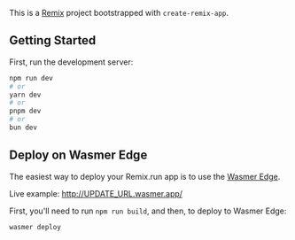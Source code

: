 This is a [Remix](https://remix.run/) project bootstrapped with `create-remix-app`.

## Getting Started

First, run the development server:

```bash
npm run dev
# or
yarn dev
# or
pnpm dev
# or
bun dev
```


## Deploy on Wasmer Edge

The easiest way to deploy your Remix.run app is to use the [Wasmer Edge](https://wasmer.io/products/edge).

Live example: http://UPDATE_URL.wasmer.app/

First, you'll need to run `npm run build`, and then, to deploy to Wasmer Edge:

```bash
wasmer deploy
```
